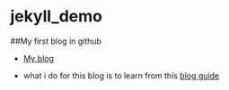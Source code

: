 # jekyll_demo

##My first blog in github

- [My blog](http://gaozhidf.github.io/jekyll_demo/)

- what i do for this blog is to learn from this [blog guide](http://www.ruanyifeng.com/blog/2012/08/blogging_with_jekyll.html)

